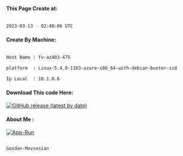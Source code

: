 
   
#### This Page Create at:

```bash

2023-03-13 - 02:48:06 UTC

```

#### Create By Machine:

```bash

Host Name : fv-az403-475

platform  : Linux-5.4.0-1103-azure-x86_64-with-debian-buster-sid

Ip Local  : 10.1.0.6

```
#### Download This code Here:

[![GitHub release (latest by date)](https://img.shields.io/github/v/release/Gosdan-Movsesian/Gosdan?style=for-the-badge&label=Download)](https://github.com/Gosdan-Movsesian/Gosdan/releases) 

</p> 

#### About Me :

[![App-Run](https://github.com/Gosdan-Movsesian/Gosdan/actions/workflows/App-Run.yml/badge.svg)](https://github.com/Gosdan-Movsesian/Gosdan/actions/workflows/App-Run.yml)

```bash

Gosdan-Movsesian

```

